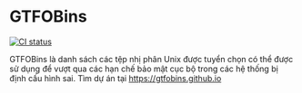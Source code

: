 # GTFOBins

[![CI status](https://github.com/GTFOBins/GTFOBins.github.io/actions/workflows/ci.yml/badge.svg)](https://github.com/GTFOBins/GTFOBins.github.io/actions?query=workflow:CI)

GTFOBins là danh sách các tệp nhị phân Unix được tuyển chọn có thể được sử dụng để vượt qua các hạn chế bảo mật cục bộ trong các hệ thống bị định cấu hình sai. 
Tìm dự án tại https://gtfobins.github.io
